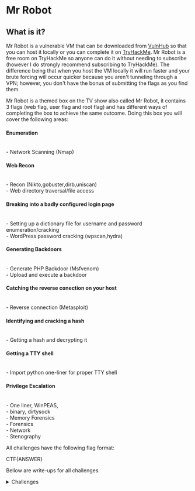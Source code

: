 <H1>Mr Robot</H1>
<p></p>
<H2>What is it?</H2>
<p></p>
Mr Robot is a vulnerable VM that can be downloaded from <a href="https://www.vulnhub.com/entry/mr-robot-1,151/" rel="nofollow">VulnHub</a> so that you can host it locally or you can complete it on <a href="https://tryhackme.com/room/mrrobot" rel="nofollow">TryHackMe</a>. Mr Robot is a free room on TryHackMe so anyone can do it without needing to subscribe (however I do strongly recommend subscribing to TryHackMe). The difference being that when you host the VM locally it will run faster and your brute forcing will occur quicker because you aren't tunneling through a VPN; however, you don't have the bonus of submitting the flags as you find them.
<p></p>
Mr Robot is a themed box on the TV show also called Mr Robot, it contains 3 flags (web flag, user flag and root flag) and has different ways of completing the box to achieve the same outcome. Doing this box you will cover the following areas:
<p></p>
<H4>Enumeration</H4>
<br>
- Network Scanning (Nmap)
<br>
<H4>Web Recon</H4>
<br>
- Recon (Nikto,gobuster,dirb,uniscan)
<br>
- Web directory traversal/file access
<br>
<H4>Breaking into a badly configured login page</H4>
<br>
- Setting up a dictionary file for username and password enumeration/cracking
<br>
- WordPress password cracking (wpscan,hydra)
<br>
<H4>Generating Backdoors</H4>
<br>
- Generate PHP Backdoor (Msfvenom)
<br>
- Upload and execute a backdoor
<br>
<H4>Catching the reverse conection on your host</H4>
<br>
- Reverse connection (Metasploit)
<br>
<H4>Identifying and cracking a hash</H4>
<br>
- Getting a hash and decrypting it
<br>
<H4>Getting a TTY shell</H4>
<br>
- Import python one-liner for proper TTY shell
<br>
<H4>Privilege Escalation</H4>
<br>
- One liner, WinPEAS,
<br>
- binary, dirtysock


<br>
- Memory Forensics
<br>
- Forensics
<br>
- Network
<br>
- Stenography
<p></p>
All challenges have the following flag format:
<p></p>
CTF{ANSWER}
<p></p>
Bellow are write-ups for all challenges.
<p></p>
<details>
    <summary>Challenges</summary>
<p></p>
<details>
    <summary>Reverse Engineering</summary>
<p></p>
<details>
    <summary>
















</details>